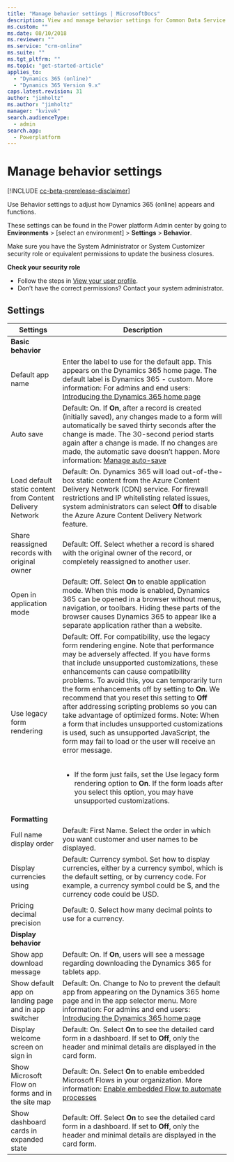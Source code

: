 ```yaml
---
title: "Manage behavior settings | MicrosoftDocs"
description: View and manage behavior settings for Common Data Service for Apps.
ms.custom: ""
ms.date: 08/10/2018
ms.reviewer: ""
ms.service: "crm-online"
ms.suite: ""
ms.tgt_pltfrm: ""
ms.topic: "get-started-article"
applies_to: 
  - "Dynamics 365 (online)"
  - "Dynamics 365 Version 9.x"
caps.latest.revision: 31
author: "jimholtz"
ms.author: "jimholtz"
manager: "kvivek"
search.audienceType: 
  - admin
search.app: 
  - Powerplatform
---
```

# Manage behavior settings 

[!INCLUDE [cc-beta-prerelease-disclaimer](../includes/cc-beta-prerelease-disclaimer.md)]

Use Behavior settings to adjust how Dynamics 365 (online) appears and functions.

These settings can be found in the Power platform Admin center by going to **Environments** > [select an environment] > **Settings** > **Behavior**.

Make sure you have the System Administrator or System Customizer security role or equivalent permissions to update the business closures.

**Check your security role**

- Follow the steps in [View your user profile](https://docs.microsoft.com/dynamics365/customer-engagement/basics/view-your-user-profile).
- Don’t have the correct permissions? Contact your system administrator.

## Settings

|Settings|Description|  
|--------------|-----------------|  
|**Basic behavior**||  
|Default app name|Enter the label to use for the default app. This appears on the Dynamics 365 home page. The default label is Dynamics 365 - custom. More information: For admins and end users: [Introducing the Dynamics 365 home page](https://docs.microsoft.com/dynamics365/customer-engagement/admin/quickly-navigate-office-365-app-launcher)|  
|Auto save|Default: On. If **On**, after a record is created (initially saved), any changes made to a form will automatically be saved thirty seconds after the change is made. The 30-second period starts again after a change is made. If no changes are made, the automatic save doesn’t happen. More information: [Manage auto-save](https://docs.microsoft.com/dynamics365/customer-engagement/customize/manage-auto-save)|  
|Load default static content from Content Delivery Network|Default: On. Dynamics 365 will load out-of-the-box static content from the Azure Content Delivery Network (CDN) service. For firewall restrictions and IP whitelisting related issues, system administrators can select **Off** to disable the Azure Azure Content Delivery Network feature.|  
|Share reassigned records with original owner|Default: Off. Select whether a record is shared with the original owner of the record, or completely reassigned to another user.| 
|Open in application mode|Default: Off. Select **On** to enable application mode. When this mode is enabled, Dynamics 365 can be opened in a browser without menus, navigation, or toolbars. Hiding these parts of the browser causes Dynamics 365 to appear like a separate application rather than a website. |  
|Use legacy form rendering|Default: Off. For compatibility, use the legacy form rendering engine. Note that performance may be adversely affected. If you have forms that include unsupported customizations, these enhancements can cause compatibility problems. To avoid this, you can temporarily turn the form enhancements off by setting to **On**. We recommend that you reset this setting to **Off** after addressing scripting problems so you can take advantage of optimized forms. Note: When a form that includes unsupported customizations is used, such as unsupported JavaScript, the form may fail to load or the user will receive an error message.<br /><br /><ul><li>If the form just fails, set the Use legacy form rendering option to **On**. If the form loads after you select this option, you may have unsupported customizations.</li>| <li>If the user receives an error, select "View the data that will be sent to Microsoft" and see the details in the <CrmScriptErrorReport> tags.</li> </ul>
|**Formatting**||  
|Full name display order|Default: First Name. Select the order in which you want customer and user names to be displayed. |  
|Display currencies using|Default: Currency symbol. Set how to display currencies, either by a currency symbol, which is the default setting, or by currency code. For example, a currency symbol could be $, and the currency code could be USD.|  
|Pricing decimal precision|Default: 0. Select how many decimal points to use for a currency.|  
|**Display behavior**||  
|Show app download message|Default: On. If **On**, users will see a message regarding downloading the Dynamics 365 for tablets app.|  
|Show default app on landing page and in app switcher|Default: On. Change to No to prevent the default app from appearing on the Dynamics 365 home page and in the app selector menu. More information: For admins and end users: [Introducing the Dynamics 365 home page](https://docs.microsoft.com/dynamics365/customer-engagement/admin/quickly-navigate-office-365-app-launcher)|  
|Display welcome screen on sign in|Default: On. Select **On** to see the detailed card form in a dashboard. If set to **Off**, only the header and minimal details are displayed in the card form.|  
|Show Microsoft Flow on forms and in the site map|Default: On. Select **On** to enable embedded Microsoft Flows in your organization. More information: [Enable embedded Flow to automate processes](enable-embedded-flow-in-your-organization.md)|  
|Show dashboard cards in expanded state|Default: Off. Select **On** to see the detailed card form in a dashboard. If set to **Off**, only the header and minimal details are displayed in the card form.|  